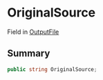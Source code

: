 # OriginalSource

Field in [OutputFile](/api/csharp/yarn.compiler.upgrader.upgraderesult.outputfile.md)

## Summary



```csharp
public string OriginalSource;
```

